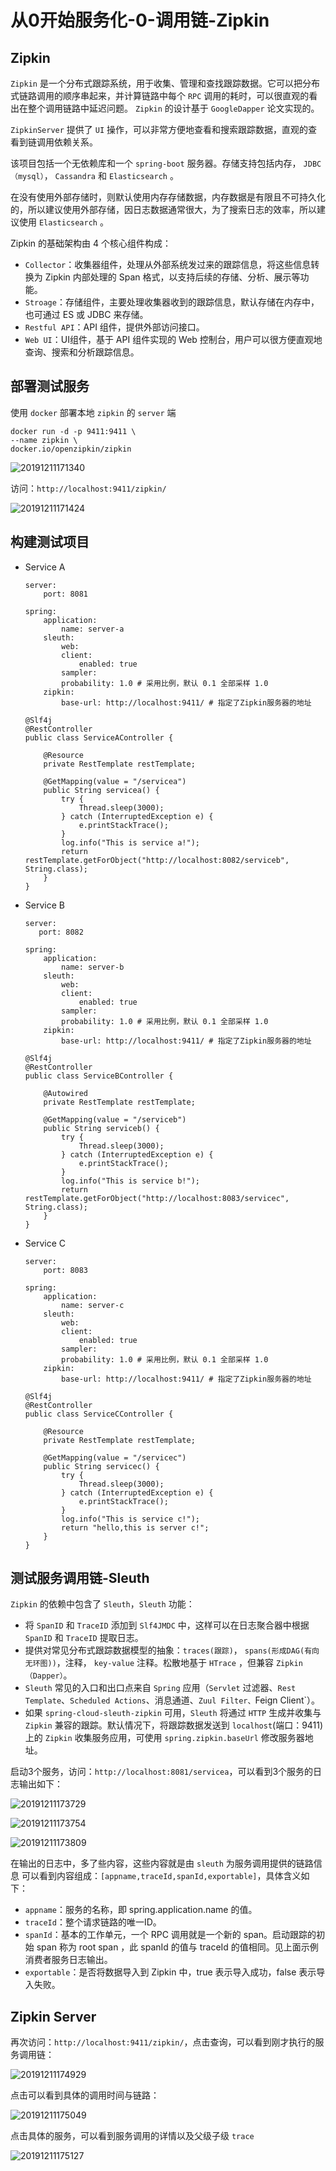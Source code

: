# 从0开始服务化-0-调用链-Zipkin

## Zipkin

`Zipkin` 是一个分布式跟踪系统，用于收集、管理和查找跟踪数据。它可以把分布式链路调用的顺序串起来，并计算链路中每个 `RPC` 调用的耗时，可以很直观的看出在整个调用链路中延迟问题。 `Zipkin` 的设计基于 `GoogleDapper` 论文实现的。

`ZipkinServer` 提供了 `UI` 操作，可以非常方便地查看和搜索跟踪数据，直观的查看到链调用依赖关系。

该项目包括一个无依赖库和一个 `spring-boot` 服务器。存储支持包括内存， `JDBC（mysql）`， `Cassandra` 和 `Elasticsearch` 。

在没有使用外部存储时，则默认使用内存存储数据，内存数据是有限且不可持久化的，所以建议使用外部存储，因日志数据通常很大，为了搜索日志的效率，所以建议使用 `Elasticsearch` 。

Zipkin 的基础架构由 4 个核心组件构成：

- `Collector`：收集器组件，处理从外部系统发过来的跟踪信息，将这些信息转换为 Zipkin 内部处理的 Span 格式，以支持后续的存储、分析、展示等功能。
- `Stroage`：存储组件，主要处理收集器收到的跟踪信息，默认存储在内存中，也可通过 ES 或 JDBC 来存储。
- `Restful API`：API 组件，提供外部访问接口。
- `Web UI`：UI组件，基于 API 组件实现的 Web 控制台，用户可以很方便直观地查询、搜索和分析跟踪信息。

## 部署测试服务

使用 `docker` 部署本地 `zipkin` 的 `server` 端

```
docker run -d -p 9411:9411 \
--name zipkin \
docker.io/openzipkin/zipkin
```

![20191211171340](http://cdn.heroxu.com/20191211171340.png)

访问：`http://localhost:9411/zipkin/`

![20191211171424](http://cdn.heroxu.com/20191211171424.png)

## 构建测试项目

- Service A

    ```
    server:
        port: 8081

    spring:
        application:
            name: server-a
        sleuth:
            web:
            client:
                enabled: true
            sampler:
            probability: 1.0 # 采用比例，默认 0.1 全部采样 1.0
        zipkin:
            base-url: http://localhost:9411/ # 指定了Zipkin服务器的地址
    ```

    ```
    @Slf4j
    @RestController
    public class ServiceAController {

        @Resource
        private RestTemplate restTemplate;

        @GetMapping(value = "/servicea")
        public String servicea() {
            try {
                Thread.sleep(3000);
            } catch (InterruptedException e) {
                e.printStackTrace();
            }
            log.info("This is service a!");
            return restTemplate.getForObject("http://localhost:8082/serviceb", String.class);
        }
    }
    ```

- Service B

    ```
    server:
       port: 8082

    spring:
        application:
            name: server-b
        sleuth:
            web:
            client:
                enabled: true
            sampler:
            probability: 1.0 # 采用比例，默认 0.1 全部采样 1.0
        zipkin:
            base-url: http://localhost:9411/ # 指定了Zipkin服务器的地址
    ```

    ```
    @Slf4j
    @RestController
    public class ServiceBController {

        @Autowired
        private RestTemplate restTemplate;

        @GetMapping(value = "/serviceb")
        public String serviceb() {
            try {
                Thread.sleep(3000);
            } catch (InterruptedException e) {
                e.printStackTrace();
            }
            log.info("This is service b!");
            return restTemplate.getForObject("http://localhost:8083/servicec", String.class);
        }
    }
    ```

- Service C

    ```
    server:
        port: 8083

    spring:
        application:
            name: server-c
        sleuth:
            web:
            client:
                enabled: true
            sampler:
            probability: 1.0 # 采用比例，默认 0.1 全部采样 1.0
        zipkin:
            base-url: http://localhost:9411/ # 指定了Zipkin服务器的地址
    ```

    ```
    @Slf4j
    @RestController
    public class ServiceCController {

        @Resource
        private RestTemplate restTemplate;

        @GetMapping(value = "/servicec")
        public String servicec() {
            try {
                Thread.sleep(3000);
            } catch (InterruptedException e) {
                e.printStackTrace();
            }
            log.info("This is service c!");
            return "hello,this is server c!";
        }
    }
    ```

## 测试服务调用链-Sleuth

`Zipkin` 的依赖中包含了 `Sleuth`，`Sleuth` 功能：

- 将 `SpanID` 和 `TraceID` 添加到 `Slf4JMDC` 中，这样可以在日志聚合器中根据 `SpanID` 和 `TraceID` 提取日志。
- 提供对常见分布式跟踪数据模型的抽象：`traces(跟踪)`， `spans(形成DAG(有向无环图))`，注释， `key-value` 注释。松散地基于 `HTrace` ，但兼容 `Zipkin（Dapper）`。
- `Sleuth` 常见的入口和出口点来自 `Spring` 应用（`Servlet` 过滤器、`Rest Template`、`Scheduled Actions`、消息通道、`Zuul Filter、`Feign Client`）。
- 如果 `spring-cloud-sleuth-zipkin` 可用，`Sleuth` 将通过 `HTTP` 生成并收集与 `Zipkin` 兼容的跟踪。默认情况下，将跟踪数据发送到 `localhost`(端口：9411)上的 `Zipkin` 收集服务应用，可使用 `spring.zipkin.baseUrl` 修改服务器地址。

启动3个服务，访问：`http://localhost:8081/servicea`，可以看到3个服务的日志输出如下：

![20191211173729](http://cdn.heroxu.com/20191211173729.png)

![20191211173754](http://cdn.heroxu.com/20191211173754.png)

![20191211173809](http://cdn.heroxu.com/20191211173809.png)

在输出的日志中，多了些内容，这些内容就是由 `sleuth` 为服务调用提供的链路信息
可以看到内容组成：`[appname,traceId,spanId,exportable]`，具体含义如下：

- `appname`：服务的名称，即 spring.application.name 的值。
- `traceId`：整个请求链路的唯一ID。
- `spanId`：基本的工作单元，一个 RPC 调用就是一个新的 span。启动跟踪的初始 span 称为 root span ，此 spanId 的值与 traceId 的值相同。见上面示例消费者服务日志输出。
- `exportable`：是否将数据导入到 Zipkin 中，true 表示导入成功，false 表示导入失败。

## Zipkin Server 

再次访问：`http://localhost:9411/zipkin/`，点击查询，可以看到刚才执行的服务调用链：

![20191211174929](http://cdn.heroxu.com/20191211174929.png)

点击可以看到具体的调用时间与链路：

![20191211175049](http://cdn.heroxu.com/20191211175049.png)

点击具体的服务，可以看到服务调用的详情以及父级子级 `trace`

![20191211175127](http://cdn.heroxu.com/20191211175127.png)